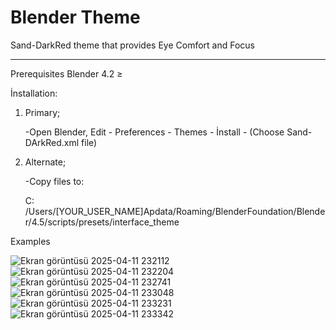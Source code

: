 # Blender Theme

Sand-DarkRed theme that provides Eye Comfort and Focus


-------------------------------------------------------

Prerequisites
Blender 4.2 ≥

İnstallation:
  
  1. Primary;

     -Open Blender,  Edit - Preferences - Themes - İnstall - (Choose Sand-DArkRed.xml file)


  2. Alternate;

      -Copy files to:
       
       C: /Users/[YOUR_USER_NAME]Apdata/Roaming/BlenderFoundation/Blender/4.5/scripts/presets/interface_theme


 Examples

![Ekran görüntüsü 2025-04-11 232112](https://github.com/user-attachments/assets/d74bf246-a776-4671-8a15-9ffca5528b3e)
![Ekran görüntüsü 2025-04-11 232204](https://github.com/user-attachments/assets/a564c9d2-cd15-4bee-9baa-b38a90c37a13)
![Ekran görüntüsü 2025-04-11 232741](https://github.com/user-attachments/assets/17ac80ce-2dd6-4710-b958-d1831322094a)
![Ekran görüntüsü 2025-04-11 233048](https://github.com/user-attachments/assets/2edfce07-fff2-43d2-a19c-3e3b0ac86749)
![Ekran görüntüsü 2025-04-11 233231](https://github.com/user-attachments/assets/bed75d9b-b00d-4555-b2e2-137c4e7ddfd8)
![Ekran görüntüsü 2025-04-11 233342](https://github.com/user-attachments/assets/91eccc24-f2a6-4808-b996-6d15ee80c24b)
